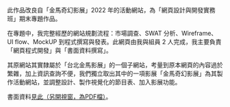 此作品改良自「金馬奇幻影展」2022 年的活動網站，為「網頁設計與開發實務班」期末專題作品。

在專題中，我完整經歷的網站規劃流程：市場調查、SWAT 分析、Wireframe、UI flow、MockUP 到程式撰寫與發表。此網頁由我與組員 2 人完成，我主要負責「網頁程式開發」與「書面資料撰寫」。

其原網站其實隸屬於「台北金馬影展」的一個子網站，考量到原本網頁的內容過於繁雜，加上資訊查詢不便，我們獨立取出其中的一項影展「金馬奇幻影展」為其製作活動網站，並調整設計、製作視覺化的節目表、加入影展功能。

書面資料[見此（另開視窗，為PDF檔）](../data/金馬奇幻影展」網站設計__期末書面報告.pdf)。
